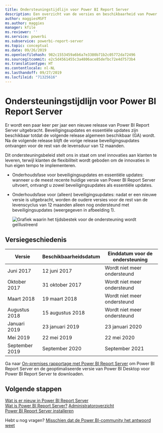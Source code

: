 ```yaml
---
title: Ondersteuningstijdlijn voor Power BI Report Server
description: Een overzicht van de versies en beschikbaarheid van Power BI Report Server.
author: maggiesMSFT
ms.author: maggies
manager: kfile
ms.reviewer: ''
ms.service: powerbi
ms.subservice: powerbi-report-server
ms.topic: conceptual
ms.date: 09/26/2019
ms.openlocfilehash: 982c1553459a6b6a7e3380b71b2c05772da72496
ms.sourcegitcommit: e2c5d4561455c3a4806ace85defbc72e4d7573b4
ms.translationtype: HT
ms.contentlocale: nl-NL
ms.lasthandoff: 09/27/2019
ms.locfileid: "71325616"
---
```

# <a name="support-timeline-for-power-bi-report-server"></a>Ondersteuningstijdlijn voor Power BI Report Server

Er wordt een paar keer per jaar een nieuwe release van Power BI Report Server uitgebracht. Beveiligingsupdates en essentiële updates zijn beschikbaar totdat de volgende release algemeen beschikbaar (GA) wordt. Na de volgende release blijft de vorige release beveiligingsupdates ontvangen voor de rest van de levensduur van 12 maanden.

Dit ondersteuningsbeleid stelt ons in staat om snel innovaties aan klanten te leveren, terwijl klanten de flexibiliteit wordt geboden om de innovaties in hun eigen tempo te implementeren.

* Onderhoudsfase voor beveiligingsupdates en essentiële updates: wanneer u de meest recente huidige versie van Power BI Report Server uitvoert, ontvangt u zowel beveiligingsupdates als essentiële updates.
* Onderhoudsfase voor (alleen) beveiligingsupdates: nadat er een nieuwe versie is uitgebracht, worden de oudere versies voor de rest van de levenscyclus van 12 maanden alleen nog ondersteund met beveiligingsupdates (weergegeven in afbeelding 1).

    ![Grafiek waarin het tijdsbestek voor de ondersteuning wordt geïllustreerd](media/support-timeline/report-server-support-timeline-overall.png)

## <a name="version-history"></a>Versiegeschiedenis

| **Versie** | **Beschikbaarheidsdatum** | **Einddatum voor de ondersteuning** |
| --- | --- | --- |
| Juni 2017 |12 juni 2017 |Wordt niet meer ondersteund |
| Oktober 2017 |31 oktober 2017 | Wordt niet meer ondersteund |
| Maart 2018 | 19 maart 2018 | Wordt niet meer ondersteund |
| Augustus 2018 | 15 augustus 2018 | Wordt niet meer ondersteund |
| Januari 2019 | 23 januari 2019 | 23 januari 2020 |
| Mei 2019 | 22 mei 2019 | 22 mei 2020 |
| September 2019 | September 2020 | September 2021 

Ga naar [On-premises rapportage met Power BI Report Server](https://powerbi.microsoft.com/report-server/) om Power BI Report Server en de geoptimaliseerde versie van Power BI Desktop voor Power BI Report Server te downloaden.

## <a name="next-steps"></a>Volgende stappen
[Wat is er nieuw in Power BI Report Server](whats-new.md)  
[Wat is Power BI Report Server?](get-started.md)
[Administratoroverzicht](admin-handbook-overview.md)  
[Power BI Report Server installeren](install-report-server.md)  

Hebt u nog vragen? [Misschien dat de Power BI-community het antwoord weet](https://community.powerbi.com/)